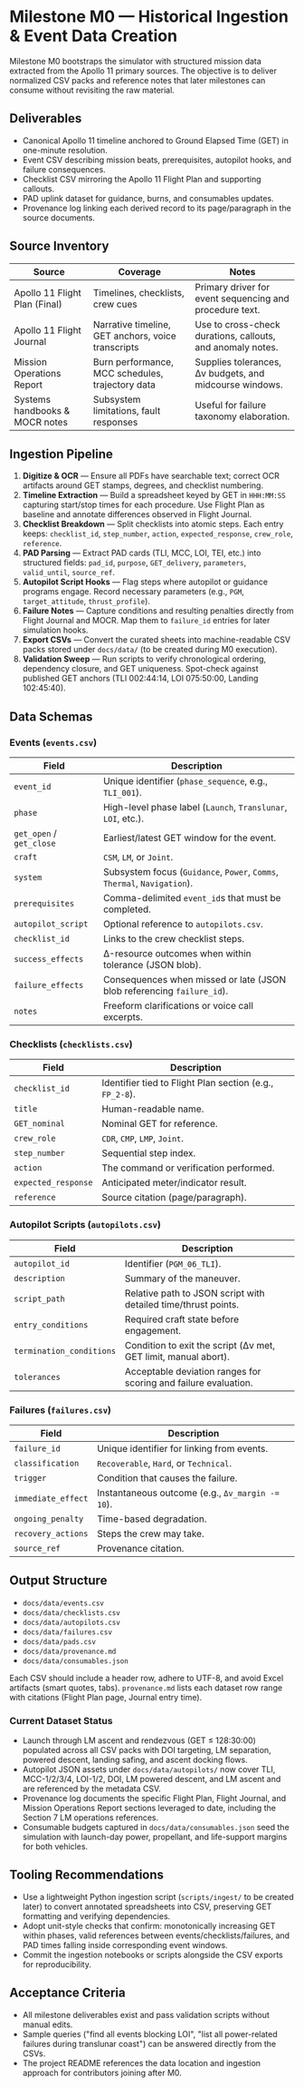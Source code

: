# Milestone M0 — Historical Ingestion & Event Data Creation

Milestone M0 bootstraps the simulator with structured mission data extracted from the Apollo 11 primary sources. The objective is to deliver normalized CSV packs and reference notes that later milestones can consume without revisiting the raw material.

## Deliverables
- Canonical Apollo 11 timeline anchored to Ground Elapsed Time (GET) in one-minute resolution.
- Event CSV describing mission beats, prerequisites, autopilot hooks, and failure consequences.
- Checklist CSV mirroring the Apollo 11 Flight Plan and supporting callouts.
- PAD uplink dataset for guidance, burns, and consumables updates.
- Provenance log linking each derived record to its page/paragraph in the source documents.

## Source Inventory
| Source | Coverage | Notes |
| --- | --- | --- |
| Apollo 11 Flight Plan (Final) | Timelines, checklists, crew cues | Primary driver for event sequencing and procedure text. |
| Apollo 11 Flight Journal | Narrative timeline, GET anchors, voice transcripts | Use to cross-check durations, callouts, and anomaly notes. |
| Mission Operations Report | Burn performance, MCC schedules, trajectory data | Supplies tolerances, Δv budgets, and midcourse windows. |
| Systems handbooks & MOCR notes | Subsystem limitations, fault responses | Useful for failure taxonomy elaboration. |

## Ingestion Pipeline
1. **Digitize & OCR** — Ensure all PDFs have searchable text; correct OCR artifacts around GET stamps, degrees, and checklist numbering.
2. **Timeline Extraction** — Build a spreadsheet keyed by GET in `HHH:MM:SS` capturing start/stop times for each procedure. Use Flight Plan as baseline and annotate differences observed in Flight Journal.
3. **Checklist Breakdown** — Split checklists into atomic steps. Each entry keeps: `checklist_id`, `step_number`, `action`, `expected_response`, `crew_role`, `reference`.
4. **PAD Parsing** — Extract PAD cards (TLI, MCC, LOI, TEI, etc.) into structured fields: `pad_id`, `purpose`, `GET_delivery`, `parameters`, `valid_until`, `source_ref`.
5. **Autopilot Script Hooks** — Flag steps where autopilot or guidance programs engage. Record necessary parameters (e.g., `PGM`, `target_attitude`, `thrust_profile`).
6. **Failure Notes** — Capture conditions and resulting penalties directly from Flight Journal and MOCR. Map them to `failure_id` entries for later simulation hooks.
7. **Export CSVs** — Convert the curated sheets into machine-readable CSV packs stored under `docs/data/` (to be created during M0 execution).
8. **Validation Sweep** — Run scripts to verify chronological ordering, dependency closure, and GET uniqueness. Spot-check against published GET anchors (TLI 002:44:14, LOI 075:50:00, Landing 102:45:40).

## Data Schemas

### Events (`events.csv`)
| Field | Description |
| --- | --- |
| `event_id` | Unique identifier (`phase_sequence`, e.g., `TLI_001`). |
| `phase` | High-level phase label (`Launch`, `Translunar`, `LOI`, etc.). |
| `get_open` / `get_close` | Earliest/latest GET window for the event. |
| `craft` | `CSM`, `LM`, or `Joint`. |
| `system` | Subsystem focus (`Guidance`, `Power`, `Comms`, `Thermal`, `Navigation`). |
| `prerequisites` | Comma-delimited `event_id`s that must be completed. |
| `autopilot_script` | Optional reference to `autopilots.csv`. |
| `checklist_id` | Links to the crew checklist steps. |
| `success_effects` | Δ-resource outcomes when within tolerance (JSON blob). |
| `failure_effects` | Consequences when missed or late (JSON blob referencing `failure_id`). |
| `notes` | Freeform clarifications or voice call excerpts. |

### Checklists (`checklists.csv`)
| Field | Description |
| --- | --- |
| `checklist_id` | Identifier tied to Flight Plan section (e.g., `FP_2-8`). |
| `title` | Human-readable name. |
| `GET_nominal` | Nominal GET for reference. |
| `crew_role` | `CDR`, `CMP`, `LMP`, `Joint`. |
| `step_number` | Sequential step index. |
| `action` | The command or verification performed. |
| `expected_response` | Anticipated meter/indicator result. |
| `reference` | Source citation (page/paragraph). |

### Autopilot Scripts (`autopilots.csv`)
| Field | Description |
| --- | --- |
| `autopilot_id` | Identifier (`PGM_06_TLI`). |
| `description` | Summary of the maneuver. |
| `script_path` | Relative path to JSON script with detailed time/thrust points. |
| `entry_conditions` | Required craft state before engagement. |
| `termination_conditions` | Condition to exit the script (Δv met, GET limit, manual abort). |
| `tolerances` | Acceptable deviation ranges for scoring and failure evaluation. |

### Failures (`failures.csv`)
| Field | Description |
| --- | --- |
| `failure_id` | Unique identifier for linking from events. |
| `classification` | `Recoverable`, `Hard`, or `Technical`. |
| `trigger` | Condition that causes the failure. |
| `immediate_effect` | Instantaneous outcome (e.g., `Δv_margin -= 10`). |
| `ongoing_penalty` | Time-based degradation. |
| `recovery_actions` | Steps the crew may take. |
| `source_ref` | Provenance citation. |

## Output Structure
- `docs/data/events.csv`
- `docs/data/checklists.csv`
- `docs/data/autopilots.csv`
- `docs/data/failures.csv`
- `docs/data/pads.csv`
- `docs/data/provenance.md`
- `docs/data/consumables.json`

Each CSV should include a header row, adhere to UTF-8, and avoid Excel artifacts (smart quotes, tabs). `provenance.md` lists each dataset row range with citations (Flight Plan page, Journal entry time).

### Current Dataset Status
- Launch through LM ascent and rendezvous (GET ≤ 128:30:00) populated across all CSV packs with DOI targeting, LM separation, powered descent, landing safing, and ascent docking flows.
- Autopilot JSON assets under `docs/data/autopilots/` now cover TLI, MCC-1/2/3/4, LOI-1/2, DOI, LM powered descent, and LM ascent and are referenced by the metadata CSV.
- Provenance log documents the specific Flight Plan, Flight Journal, and Mission Operations Report sections leveraged to date, including the Section 7 LM operations references.
- Consumable budgets captured in `docs/data/consumables.json` seed the simulation with launch-day power, propellant, and life-support margins for both vehicles.

## Tooling Recommendations
- Use a lightweight Python ingestion script (`scripts/ingest/` to be created later) to convert annotated spreadsheets into CSV, preserving GET formatting and verifying dependencies.
- Adopt unit-style checks that confirm: monotonically increasing GET within phases, valid references between events/checklists/failures, and PAD times falling inside corresponding event windows.
- Commit the ingestion notebooks or scripts alongside the CSV exports for reproducibility.

## Acceptance Criteria
- All milestone deliverables exist and pass validation scripts without manual edits.
- Sample queries ("find all events blocking LOI", "list all power-related failures during translunar coast") can be answered directly from the CSVs.
- The project README references the data location and ingestion approach for contributors joining after M0.

